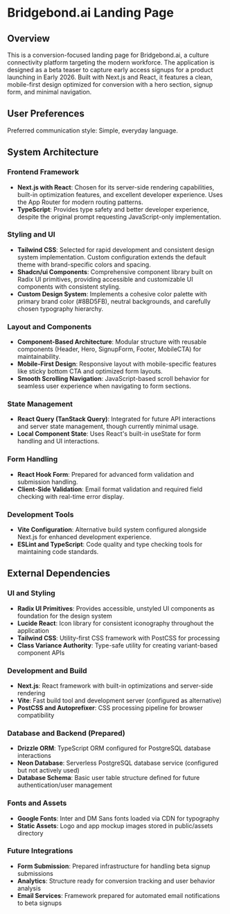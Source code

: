 # Bridgebond.ai Landing Page

## Overview

This is a conversion-focused landing page for Bridgebond.ai, a culture connectivity platform targeting the modern workforce. The application is designed as a beta teaser to capture early access signups for a product launching in Early 2026. Built with Next.js and React, it features a clean, mobile-first design optimized for conversion with a hero section, signup form, and minimal navigation.

## User Preferences

Preferred communication style: Simple, everyday language.

## System Architecture

### Frontend Framework
- **Next.js with React**: Chosen for its server-side rendering capabilities, built-in optimization features, and excellent developer experience. Uses the App Router for modern routing patterns.
- **TypeScript**: Provides type safety and better developer experience, despite the original prompt requesting JavaScript-only implementation.

### Styling and UI
- **Tailwind CSS**: Selected for rapid development and consistent design system implementation. Custom configuration extends the default theme with brand-specific colors and spacing.
- **Shadcn/ui Components**: Comprehensive component library built on Radix UI primitives, providing accessible and customizable UI components with consistent styling.
- **Custom Design System**: Implements a cohesive color palette with primary brand color (#8BD5FB), neutral backgrounds, and carefully chosen typography hierarchy.

### Layout and Components
- **Component-Based Architecture**: Modular structure with reusable components (Header, Hero, SignupForm, Footer, MobileCTA) for maintainability.
- **Mobile-First Design**: Responsive layout with mobile-specific features like sticky bottom CTA and optimized form layouts.
- **Smooth Scrolling Navigation**: JavaScript-based scroll behavior for seamless user experience when navigating to form sections.

### State Management
- **React Query (TanStack Query)**: Integrated for future API interactions and server state management, though currently minimal usage.
- **Local Component State**: Uses React's built-in useState for form handling and UI interactions.

### Form Handling
- **React Hook Form**: Prepared for advanced form validation and submission handling.
- **Client-Side Validation**: Email format validation and required field checking with real-time error display.

### Development Tools
- **Vite Configuration**: Alternative build system configured alongside Next.js for enhanced development experience.
- **ESLint and TypeScript**: Code quality and type checking tools for maintaining code standards.

## External Dependencies

### UI and Styling
- **Radix UI Primitives**: Provides accessible, unstyled UI components as foundation for the design system
- **Lucide React**: Icon library for consistent iconography throughout the application
- **Tailwind CSS**: Utility-first CSS framework with PostCSS for processing
- **Class Variance Authority**: Type-safe utility for creating variant-based component APIs

### Development and Build
- **Next.js**: React framework with built-in optimizations and server-side rendering
- **Vite**: Fast build tool and development server (configured as alternative)
- **PostCSS and Autoprefixer**: CSS processing pipeline for browser compatibility

### Database and Backend (Prepared)
- **Drizzle ORM**: TypeScript ORM configured for PostgreSQL database interactions
- **Neon Database**: Serverless PostgreSQL database service (configured but not actively used)
- **Database Schema**: Basic user table structure defined for future authentication/user management

### Fonts and Assets
- **Google Fonts**: Inter and DM Sans fonts loaded via CDN for typography
- **Static Assets**: Logo and app mockup images stored in public/assets directory

### Future Integrations
- **Form Submission**: Prepared infrastructure for handling beta signup submissions
- **Analytics**: Structure ready for conversion tracking and user behavior analysis
- **Email Services**: Framework prepared for automated email notifications to beta signups